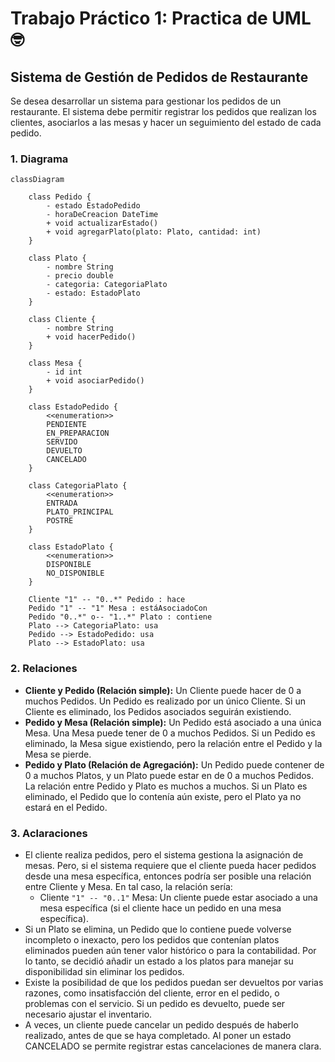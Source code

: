 # Trabajo Práctico 1: Practica de UML :nerd_face:

## Sistema de Gestión de Pedidos de Restaurante

Se desea desarrollar un sistema para gestionar los pedidos de un restaurante. El sistema debe permitir registrar los pedidos que realizan los clientes, asociarlos a las mesas y hacer un seguimiento del estado de cada pedido.

### 1. Diagrama

```mermaid
classDiagram

    class Pedido {
        - estado EstadoPedido
        - horaDeCreacion DateTime
        + void actualizarEstado()
        + void agregarPlato(plato: Plato, cantidad: int)
    }

    class Plato {
        - nombre String
        - precio double
        - categoria: CategoriaPlato
        - estado: EstadoPlato
    }

    class Cliente {
        - nombre String
        + void hacerPedido()
    }

    class Mesa {
        - id int
        + void asociarPedido()
    }

    class EstadoPedido {
        <<enumeration>>
        PENDIENTE
        EN_PREPARACION
        SERVIDO
        DEVUELTO
        CANCELADO
    }

    class CategoriaPlato {
        <<enumeration>>
        ENTRADA
        PLATO_PRINCIPAL
        POSTRE
    }

    class EstadoPlato {
        <<enumeration>>
        DISPONIBLE
        NO_DISPONIBLE
    }

    Cliente "1" -- "0..*" Pedido : hace
    Pedido "1" -- "1" Mesa : estáAsociadoCon
    Pedido "0..*" o-- "1..*" Plato : contiene
    Plato --> CategoriaPlato: usa
    Pedido --> EstadoPedido: usa
    Plato --> EstadoPlato: usa
```

### 2. Relaciones

- **Cliente y Pedido (Relación simple):** Un Cliente puede hacer de 0 a muchos Pedidos. Un Pedido es realizado por un único Cliente. Si un Cliente es eliminado, los Pedidos asociados seguirán existiendo.
- **Pedido y Mesa (Relación simple):** Un Pedido está asociado a una única Mesa. Una Mesa puede tener de 0 a muchos Pedidos. Si un Pedido es eliminado, la Mesa sigue existiendo, pero la relación entre el Pedido y la Mesa se pierde.
- **Pedido y Plato (Relación de Agregación):** Un Pedido puede contener de 0 a muchos Platos, y un Plato puede estar en de 0 a muchos Pedidos. La relación entre Pedido y Plato es muchos a muchos. Si un Plato es eliminado, el Pedido que lo contenía aún existe, pero el Plato ya no estará en el Pedido.

### 3. Aclaraciones

- El cliente realiza pedidos, pero el sistema gestiona la asignación de mesas. Pero, si el sistema requiere que el cliente pueda hacer pedidos desde una mesa específica, entonces podría ser posible una relación entre Cliente y Mesa. En tal caso, la relación sería:
  - Cliente `"1" -- "0..1"` Mesa: Un cliente puede estar asociado a una mesa específica (si el cliente hace un pedido en una mesa específica).
- Si un Plato se elimina, un Pedido que lo contiene puede volverse incompleto o inexacto, pero los pedidos que contenían platos eliminados pueden aún tener valor histórico o para la contabilidad. Por lo tanto, se decidió añadir un estado a los platos para manejar su disponibilidad sin eliminar los pedidos.
- Existe la posibilidad de que los pedidos puedan ser devueltos por varias razones, como insatisfacción del cliente, error en el pedido, o problemas con el servicio. Si un pedido es devuelto, puede ser necesario ajustar el inventario.
- A veces, un cliente puede cancelar un pedido después de haberlo realizado, antes de que se haya completado. Al poner un estado CANCELADO se permite registrar estas cancelaciones de manera clara.
